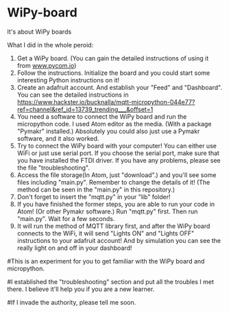 # WiPy-board
It's about WiPy boards 

What I did in the whole peroid:
1. Get a WiPy board. (You can gain the detailed instructions of using it from www.pycom.io)
2. Follow the instructions. Initialize the board and you could start some interesting Python instructions on it!
3. Create an adafruit account. And establish your "Feed" and "Dashboard". You can see the detailed instructions in https://www.hackster.io/bucknalla/mqtt-micropython-044e77?ref=channel&ref_id=13739_trending___&offset=1
4. You need a software to connect the WiPy board and run the micropython code. I used Atom editor as the media. (With a package "Pymakr" installed.) Absolutely you could also just use a Pymakr software, and it also worked.
5. Try to connect the WiPy board with your computer! You can either use WiFi or just use serial port. If you choose the serial port, make sure that you have installed the FTDI driver. If you have any problems, please see the file "troubleshooting".
6. Access the file storage(In Atom, just "download".) and you'll see some files including "main.py". Remember to change the details of it! (The method can be seen in the "main.py" in this repository.)
7. Don't forget to insert the "mqtt.py" in your "lib" folder! 
8. If you have finished the former steps, you are able to run your code in Atom! (Or other Pymakr software.) Run "mqtt.py" first. Then run "main.py". Wait for a few seconds.
9. It will run the method of MQTT library first, and after the WiPy board connects to the WiFi, it will send "Lights ON" and "Lights OFF" instructions to your adafruit account! And by simulation you can see the really light on and off in your dashboard!

#This is an experiment for you to get familiar with the WiPy board and micropython. 

#I established the "troubleshooting" section and put all the troubles I met there. I believe it'll help you if you are a new learner.

#If I invade the authority, please tell me soon.
